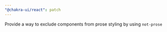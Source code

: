 ```yaml
---
"@chakra-ui/react": patch
---
```


Provide a way to exclude components from prose styling by using `not-prose`
